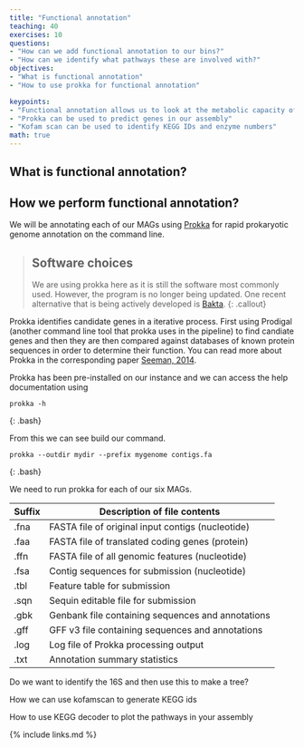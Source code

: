 ```yaml
---
title: "Functional annotation"
teaching: 40
exercises: 10
questions:
- "How can we add functional annotation to our bins?"
- "How can we identify what pathways these are involved with?"
objectives:
- "What is functional annotation"
- "How to use prokka for functional annotation"

keypoints:
- "Functional annotation allows us to look at the metabolic capacity of a metagenome"  
- "Prokka can be used to predict genes in our assembly"
- "Kofam scan can be used to identify KEGG IDs and enzyme numbers"
math: true
---
```


## What is functional annotation?


## How we perform functional annotation?

We will be annotating each of our MAGs using [Prokka](https://github.com/tseemann/prokka) for rapid prokaryotic genome annotation on the command line.

> ## Software choices
> We are using prokka here as it is still the software most commonly used. However, the program is no longer being updated. One recent alternative that is being actively developed is [Bakta](https://github.com/oschwengers/bakta).
{: .callout}

Prokka identifies candidate genes in a iterative process. First using Prodigal (another command line tool that prokka uses in the pipeline) to find candiate genes and then they are then compared against databases of known protein sequences in order to determine their function. You can read more about Prokka in the corresponding paper [Seeman, 2014](https://academic.oup.com/bioinformatics/article/30/14/2068/2390517).

Prokka has been pre-installed on our instance and we can access the help documentation using
~~~
prokka -h
~~~
{: .bash}

From this we can see build our command.
~~~
prokka --outdir mydir --prefix mygenome contigs.fa
~~~
{: .bash}

We need to run prokka for each of our six MAGs. 

| Suffix | Description of file contents                       |
|--------|----------------------------------------------------|
| .fna   | FASTA file of original input contigs (nucleotide)  |
| .faa   | FASTA file of translated coding genes (protein)    |
| .ffn   | FASTA file of all genomic features (nucleotide)    |
| .fsa   | Contig sequences for submission (nucleotide)       |
| .tbl   | Feature table for submission                       |
| .sqn   | Sequin editable file for submission                |
| .gbk   | Genbank file containing sequences and annotations  |
| .gff   | GFF v3 file containing sequences and annotations   |
| .log   | Log file of Prokka processing output               |
| .txt   | Annotation summary statistics                      |


Do we want to identify the 16S and then use this to make a tree?


How we can use kofamscan to generate KEGG ids

How to use KEGG decoder to plot the pathways in your assembly




{% include links.md %}
